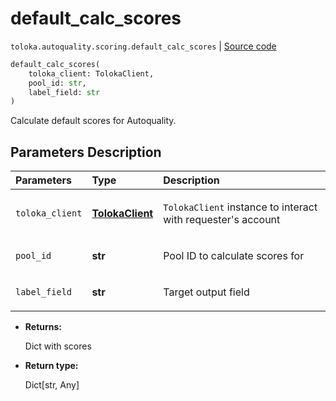 # default_calc_scores
`toloka.autoquality.scoring.default_calc_scores` | [Source code](https://github.com/Toloka/toloka-kit/blob/v1.2.1/src/autoquality/scoring.py#L18)

```python
default_calc_scores(
    toloka_client: TolokaClient,
    pool_id: str,
    label_field: str
)
```

Calculate default scores for Autoquality.

## Parameters Description

| Parameters | Type | Description |
| :----------| :----| :-----------|
`toloka_client`|**[TolokaClient](toloka.client.TolokaClient.md)**|<p>`TolokaClient` instance to interact with requester&#x27;s account</p>
`pool_id`|**str**|<p>Pool ID to calculate scores for</p>
`label_field`|**str**|<p>Target output field</p>

* **Returns:**

  Dict with scores

* **Return type:**

  Dict\[str, Any\]
